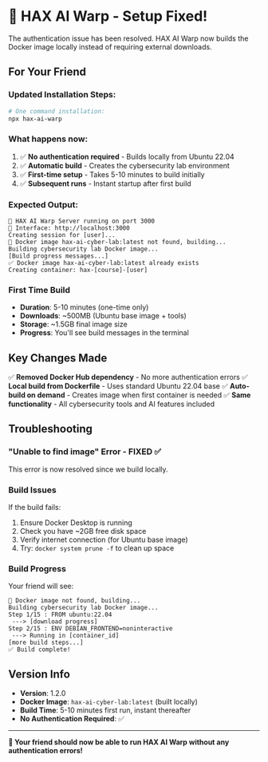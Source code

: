 # 🔧 HAX AI Warp - Setup Fixed!

The authentication issue has been resolved. HAX AI Warp now builds the Docker image locally instead of requiring external downloads.

## For Your Friend

### Updated Installation Steps:

```bash
# One command installation:
npx hax-ai-warp
```

### What happens now:
1. ✅ **No authentication required** - Builds locally from Ubuntu 22.04
2. ✅ **Automatic build** - Creates the cybersecurity lab environment 
3. ✅ **First-time setup** - Takes 5-10 minutes to build initially
4. ✅ **Subsequent runs** - Instant startup after first build

### Expected Output:
```
🚀 HAX AI Warp Server running on port 3000
📱 Interface: http://localhost:3000
Creating session for [user]...
🔨 Docker image hax-ai-cyber-lab:latest not found, building...
Building cybersecurity lab Docker image...
[Build progress messages...]
✅ Docker image hax-ai-cyber-lab:latest already exists
Creating container: hax-[course]-[user]
```

### First Time Build
- **Duration**: 5-10 minutes (one-time only)
- **Downloads**: ~500MB (Ubuntu base image + tools)
- **Storage**: ~1.5GB final image size
- **Progress**: You'll see build messages in the terminal

## Key Changes Made

✅ **Removed Docker Hub dependency** - No more authentication errors
✅ **Local build from Dockerfile** - Uses standard Ubuntu 22.04 base
✅ **Auto-build on demand** - Creates image when first container is needed
✅ **Same functionality** - All cybersecurity tools and AI features included

## Troubleshooting

### "Unable to find image" Error - FIXED ✅
This error is now resolved since we build locally.

### Build Issues
If the build fails:
1. Ensure Docker Desktop is running
2. Check you have ~2GB free disk space
3. Verify internet connection (for Ubuntu base image)
4. Try: `docker system prune -f` to clean up space

### Build Progress
Your friend will see:
```
🔨 Docker image not found, building...
Building cybersecurity lab Docker image...
Step 1/15 : FROM ubuntu:22.04
 ---> [download progress]
Step 2/15 : ENV DEBIAN_FRONTEND=noninteractive
 ---> Running in [container_id]
[more build steps...]
✅ Build complete!
```

## Version Info
- **Version**: 1.2.0
- **Docker Image**: `hax-ai-cyber-lab:latest` (built locally)
- **Build Time**: 5-10 minutes first run, instant thereafter
- **No Authentication Required**: ✅

---

**🎉 Your friend should now be able to run HAX AI Warp without any authentication errors!**
